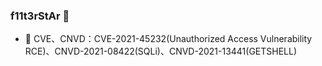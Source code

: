 ### f11t3rStAr 👋

- 🔭 CVE、CNVD：CVE-2021-45232(Unauthorized Access Vulnerability RCE)、CNVD-2021-08422(SQLi)、CNVD-2021-13441(GETSHELL)
